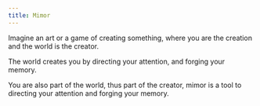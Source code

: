 ```yaml
---
title: Mimor
---
```


Imagine an art or a game of creating something,
where you are the creation and the world is the creator.

The world creates you by directing your attention,
and forging your memory.

You are also part of the world, thus part of the creator,
mimor is a tool to directing your attention
and forging your memory.
